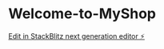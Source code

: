 # Welcome-to-MyShop

[Edit in StackBlitz next generation editor ⚡️](https://stackblitz.com/~/github.com/SwarnimaSingh10/Welcome-to-MyShop)